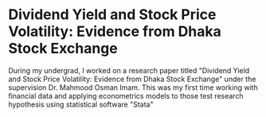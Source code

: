 # Dividend Yield and Stock Price Volatility: Evidence from Dhaka Stock Exchange
During my undergrad, I worked on a research paper titled "Dividend Yield and Stock Price Volatility: Evidence from Dhaka Stock Exchange" under the supervision Dr. Mahmood Osman Imam.
This was my first time working with financial data and applying econometrics models to those test research hypothesis using statistical software "Stata"

